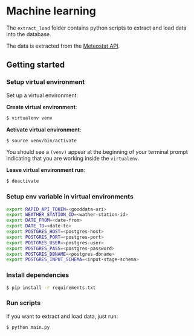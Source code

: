 # Machine learning

The `extract_load` folder contains python scripts to extract and load data into the database.

The data is extracted from the [Meteostat API](https://rapidapi.com/meteostat/api/meteostat).

## Getting started

### Setup virtual environment

Set up a virtual environment:

**Create virtual environment**:

```bash
$ virtualenv venv
```

**Activate virtual environment**:

```bash
$ source venv/bin/activate
```

You should see a `(venv)` appear at the beginning of your terminal prompt indicating that you are working inside the `virtualenv`.

**Leave virtual environment run**:

```bash
$ deactivate
```

### Setup env variable in virtual environments

```bash
export RAPID_API_TOKEN=<gooddata-uri>
export WEATHER_STATION_ID=<wather-station-id>
export DATE_FROM=<date-from>
export DATE_TO=<date-to>
export POSTGRES_HOST=<postgres-host>
export POSTGRES_PORT=<postgres-port>
export POSTGRES_USER=<postgres-user>
export POSTGRES_PASS=<postgres-password>
export POSTGRES_DBNAME=<postgres-dbname>
export POSTGRES_INPUT_SCHEMA=<input-stage-schema>
```

### Install dependencies

```bash
$ pip install -r requirements.txt
```

### Run scripts

If you want to extract and load data, just run:

```bash
$ python main.py
```
